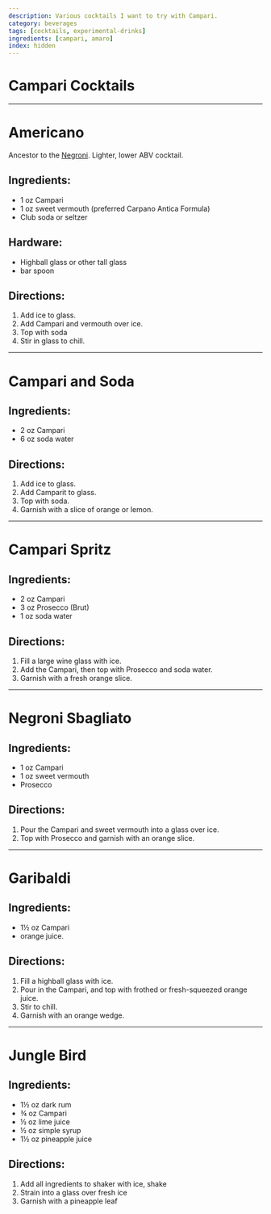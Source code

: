 ```yaml
---
description: Various cocktails I want to try with Campari. 
category: beverages
tags: [cocktails, experimental-drinks]
ingredients: [campari, amaro]
index: hidden
---
```


# Campari Cocktails

* * *

# Americano

Ancestor to the [Negroni](./Negroni.html). Lighter, lower ABV cocktail.

## Ingredients:

- 1 oz Campari
- 1 oz sweet vermouth (preferred Carpano Antica Formula)
- Club soda or seltzer

## Hardware:

- Highball glass or other tall glass
- bar spoon

## Directions:

1. Add ice to glass.
2. Add Campari and vermouth over ice.
3. Top with soda
4. Stir in glass to chill. 

* * *

# Campari and Soda

## Ingredients: 

- 2 oz Campari
- 6 oz soda water

## Directions:

1. Add ice to glass.
2. Add Camparit to glass. 
3. Top with soda.
4. Garnish with a slice of orange or lemon. 

* * *

# Campari Spritz

## Ingredients: 

- 2 oz Campari
- 3 oz Prosecco (Brut)
- 1 oz soda water

## Directions:

1. Fill a large wine glass with ice. 
2. Add the Campari, then top with Prosecco and soda water. 
3. Garnish with a fresh orange slice. 

* * *

# Negroni Sbagliato

## Ingredients: 

- 1 oz Campari
- 1 oz sweet vermouth 
- Prosecco

## Directions:

1. Pour the Campari and sweet vermouth into a glass over ice. 
2. Top with Prosecco and garnish with an orange slice. 

* * *

# Garibaldi

## Ingredients: 

- 1½ oz Campari
- orange juice.

## Directions:

1. Fill a highball glass with ice. 
2. Pour in the Campari, and top with frothed or fresh-squeezed orange juice. 
3. Stir to chill.
4. Garnish with an orange wedge. 

* * *

# Jungle Bird

## Ingredients: 

- 1½ oz dark rum 
- ¾ oz Campari
- ½ oz lime juice
- ½ oz simple syrup
- 1½ oz pineapple juice

## Directions:

1. Add all ingredients to shaker with ice, shake
2. Strain into a glass over fresh ice
3. Garnish with a pineapple leaf
